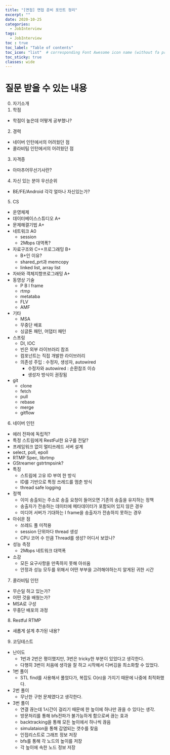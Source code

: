 ```yaml
---
title: "[면접] 면접 준비 포인트 정리"
excerpt: ""
date: 2020-10-25
categories:
  - JobInterview
tags:
  - JobInterview
toc : true
toc_label: "Table of contents"
toc_icon: "list"  # corresponding Font Awesome icon name (without fa prefix)
toc_sticky: true
classes: wide
---
```


# 질문 받을 수 있는 내용

0. 자기소개
1. 학점
  - 학점이 높은데 어떻게 공부했나?
2. 경력
  - 네이버 인턴에서의 어려웠던 점
  - 콜라비팀 인턴에서의 어려웠던 점
3. 자격증
  - 아마추어무선기사란?
4. 자신 있는 분야 우선순위 
  - BE/FE/Android 각각 얼마나 자신있는가?
5. CS  
  - 운영체제
  - 데이터베이스스튜디오 A+
  - 문제해결기법 A+
  - 네트워크 A0
    - session
    - 2Mbps 대역폭?
  - 자료구조와 C++프로그래밍 B+
    - B+인 이유?
    - shared_prt과 memcopy
    - linked list, array list
  - 자바와 객체지향프로그래밍 A+
  - 동영상 기술
    - P B I frame
    - rtmp
    - metataba
    - FLV
    - AMF
  - 기타
    - MSA
    - 무중단 배포
    - 싱글톤 패턴, 어댑터 패턴
  - 스프링
    - DI, IOC
    - 빈은 외부 라이브러리 참조
    - 컴포넌트는 직접 개발한 라이브러리
    - 의존성 주입 : 수정자, 생성자,  autowired 
      - 수정자와 autowired : 순환참조 이슈
      - 생성자 방식이 권장됨
  - git
    - clone
    - fetch
    - pull
    - rebase
    - merge
    - gitflow
6. 네이버 인턴
  - 에러 전파에 독립적?
  - 특정 스트림에게 RestFul한 요구를 전달?
  - 프레임워크 없이 멀티쓰레드 서버 설계
  - select, poll, epoll
  - RTMP Spec, librtmp
  - GStreamer gstrtmpsink?
  - 특징
    - 스트림에 고유 ID 부여 한 방식
    - ID를 기반으로 특정 쓰레드를 멈춘 방식
    - thread safe logging
  - 정책
    - 이미 송출되는 주소로 송출 요청이 들어오면 기존의 송출을 유지하는 정책
    - 송출자가 전송하는 데이터에 메타데이터가 포함되어 있지 않은 경우
    - 미디어 서버가 기대하는 I frame을 송출자가 전송하지 못하는 경우
  - 아쉬운 점
    - 쓰레드 풀 미적용
    - session 단위마다 thread 생성
    - CPU 코어 수 만큼 Thread를 생성? 어디서 보았나?
  - 성능 측정
    - 2Mbps 네트워크 대역폭
  - 소감
    - 모든 요구사항을 만족하지 못해 아쉬움
    - 안정과 성능 모두를 위해서 어떤 부부을 고려해야하는지 알게된 귀한 시간
7. 콜라비팀 인턴
  - 무슨일 하고 있는가?
  - 어떤 것을 배웠는가?
  - MSA로 구성
  - 무중단 배포의 과정
8. Restful RTMP 
  - 새롭게 설계 추가된 내용?
9. 코딩테스트
  - 난이도
    - 1번과 2번은 평이했지만, 3번은 tricky한 부분이 있었다고 생각한다. 
    - 다행히 3번이 처음에 생각을 잘 하고 시작해서 디버깅을 최소화할 수 있었다.
  - 1번 풀이
    - STL find를  사용해서 풀었다가, 복잡도 O(n)을 가지기 때문에 나중에 최적화했다.
  - 2번 풀이
    - 무난한 구현 문제였다고 생각한다.
  - 3번 풀이
    - 연결 끊는데 1시간이 걸리기 때문에 한 높이에 하나만 끊을 수 있다는 생각.
    - 방문처리를 통해 bfs전파가 불가능하게 함으로써 끊는 효과
    - backtracking을 통해 모든 높이에서 하나씩 끊음
    - simulataion을 통해 감염되는 갯수를 찾음
    - 인접리스트로 그래프 정보 저장
    - bfs를 통해 각 노드의 높이를 저장
    - 각 높이에 속한 노드 정보 저장